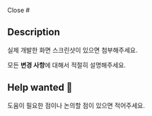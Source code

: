 Close #

## Description

실제 개발한 화면 스크린샷이 있으면 첨부해주세요.

모든 **변경 사항**에 대해서 적절히 설명해주세요.

## Help wanted 👀

도움이 필요한 점이나 논의할 점이 있으면 적어주세요.

